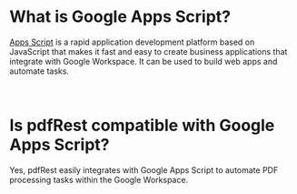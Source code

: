 # What is Google Apps Script?
[Apps Script](https://www.google.com/script/start/) is a rapid application development platform based on JavaScript that makes it fast and easy to create business applications that integrate with Google Workspace. It can be used to build web apps and automate tasks.

<br/>

# Is pdfRest compatible with Google Apps Script?
Yes, pdfRest easily integrates with Google Apps Script to automate PDF processing tasks within the Google Workspace.
